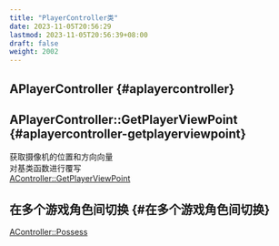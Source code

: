 ```yaml
---
title: "PlayerController类"
date: 2023-11-05T20:56:29
lastmod: 2023-11-05T20:56:39+08:00
draft: false
weight: 2002
---
```


## APlayerController {#aplayercontroller}


## APlayerController::GetPlayerViewPoint {#aplayercontroller-getplayerviewpoint}

获取摄像机的位置和方向向量 <br/>
对基类函数进行覆写 <br/>
[AController::GetPlayerViewPoint](/docs/虚幻引擎/api/控制器/controller类/#acontroller-getplayerviewpoint) <br/>


## 在多个游戏角色间切换 {#在多个游戏角色间切换}

[AController::Possess](/docs/虚幻引擎/api/控制器/controller类/#acontroller-possess) <br/>


